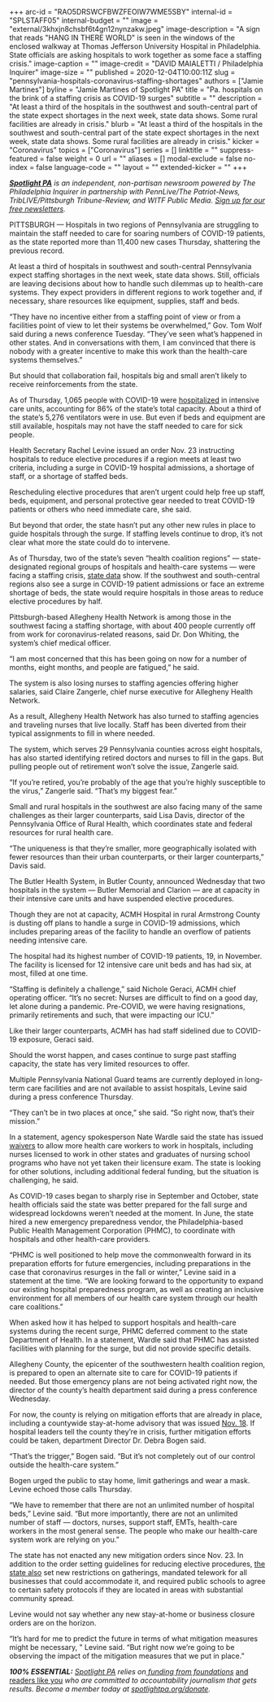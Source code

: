 +++
arc-id = "RAO5DRSWCFBWZFEOIW7WME5SBY"
internal-id = "SPLSTAFF05"
internal-budget = ""
image = "external/3khxjn8chsbf6t4gn12nynzakw.jpeg"
image-description = "A sign that reads \"HANG IN THERE WORLD\" is seen in the windows of the enclosed walkway at Thomas Jefferson University Hospital in Philadelphia. State officials are asking hospitals to work together as some face a staffing crisis."
image-caption = ""
image-credit = "DAVID MAIALETTI / Philadelphia Inquirer"
image-size = ""
published = 2020-12-04T10:00:11Z
slug = "pennsylvania-hospitals-coronavirus-staffing-shortages"
authors = ["Jamie Martines"]
byline = "Jamie Martines of Spotlight PA"
title = "Pa. hospitals on the brink of a staffing crisis as COVID-19 surges"
subtitle = ""
description = "At least a third of the hospitals in the southwest and south-central part of the state expect shortages in the next week, state data shows. Some rural facilities are already in crisis."
blurb = "At least a third of the hospitals in the southwest and south-central part of the state expect shortages in the next week, state data shows. Some rural facilities are already in crisis."
kicker = "Coronavirus"
topics = ["Coronavirus"]
series = []
linktitle = ""
suppress-featured = false
weight = 0
url = ""
aliases = []
modal-exclude = false
no-index = false
language-code = ""
layout = ""
extended-kicker = ""
+++

<a href="https://lesspage.com/"><i><b>Spotlight PA</b></i></a><i> is an independent, non-partisan newsroom powered by The Philadelphia Inquirer in partnership with PennLive/The Patriot-News, TribLIVE/Pittsburgh Tribune-Review, and WITF Public Media. </i><a href="https://lesspage.com/newsletters"><i>Sign up for our free newsletters</i></a><i>.</i>

PITTSBURGH — Hospitals in two regions of Pennsylvania are struggling to maintain the staff needed to care for soaring numbers of COVID-19 patients, as the state reported more than 11,400 new cases Thursday, shattering the previous record.

At least a third of hospitals in southwest and south-central Pennsylvania expect staffing shortages in the next week, state data shows. Still, officials are leaving decisions about how to handle such dilemmas up to health-care systems. They expect providers in different regions to work together and, if necessary, share resources like equipment, supplies, staff and beds.

“They have no incentive either from a staffing point of view or from a facilities point of view to let their systems be overwhelmed,” Gov. Tom Wolf said during a news conference Tuesday. “They’ve seen what’s happened in other states. And in conversations with them, I am convinced that there is nobody with a greater incentive to make this work than the health-care systems themselves.”

But should that collaboration fail, hospitals big and small aren’t likely to receive reinforcements from the state.

As of Thursday, 1,065 people with COVID-19 were <a href="https://www.health.pa.gov/topics/disease/coronavirus/Pages/Cases.aspx">hospitalized</a> in intensive care units, accounting for 86% of the state’s total capacity. About a third of the state’s 5,276 ventilators were in use. But even if beds and equipment are still available, hospitals may not have the staff needed to care for sick people.

Health Secretary Rachel Levine issued an order Nov. 23 instructing hospitals to reduce elective procedures if a region meets at least two criteria, including a surge in COVID-19 hospital admissions, a shortage of staff, or a shortage of staffed beds.

<script src="https://lesspage.com/embed.js" async></script><div data-spl-embed-version="1" data-spl-src="https://lesspage.com/embeds/newsletter-covid/"></div>

Rescheduling elective procedures that aren’t urgent could help free up staff, beds, equipment, and personal protective gear needed to treat COVID-19 patients or others who need immediate care, she said.

But beyond that order, the state hasn’t put any other new rules in place to guide hospitals through the surge. If staffing levels continue to drop, it’s not clear what more the state could do to intervene.

As of Thursday, two of the state’s seven “health coalition regions” — state-designated regional groups of hospitals and health-care systems — were facing a staffing crisis, <a href="https://www.health.pa.gov/topics/disease/coronavirus/Pages/Cases.aspx">state data</a> show. If the southwest and south-central regions also see a surge in COVID-19 patient admissions or face an extreme shortage of beds, the state would require hospitals in those areas to reduce elective procedures by half.

Pittsburgh-based Allegheny Health Network is among those in the southwest facing a staffing shortage, with about 400 people currently off from work for coronavirus-related reasons, said Dr. Don Whiting, the system’s chief medical officer.

“I am most concerned that this has been going on now for a number of months, eight months, and people are fatigued,” he said.

The system is also losing nurses to staffing agencies offering higher salaries, said Claire Zangerle, chief nurse executive for Allegheny Health Network.

As a result, Allegheny Health Network has also turned to staffing agencies and traveling nurses that live locally. Staff has been diverted from their typical assignments to fill in where needed.

The system, which serves 29 Pennsylvania counties across eight hospitals, has also started identifying retired doctors and nurses to fill in the gaps. But pulling people out of retirement won’t solve the issue, Zangerle said.

“If you’re retired, you’re probably of the age that you’re highly susceptible to the virus,” Zangerle said. “That’s my biggest fear.”

Small and rural hospitals in the southwest are also facing many of the same challenges as their larger counterparts, said Lisa Davis, director of the Pennsylvania Office of Rural Health, which coordinates state and federal resources for rural health care.

“The uniqueness is that they’re smaller, more geographically isolated with fewer resources than their urban counterparts, or their larger counterparts,” Davis said.

The Butler Health System, in Butler County, announced Wednesday that two hospitals in the system — Butler Memorial and Clarion — are at capacity in their intensive care units and have suspended elective procedures.

Though they are not at capacity, ACMH Hospital in rural Armstrong County is dusting off plans to handle a surge in COVID-19 admissions, which includes preparing areas of the facility to handle an overflow of patients needing intensive care.

The hospital had its highest number of COVID-19 patients, 19, in November. The facility is licensed for 12 intensive care unit beds and has had six, at most, filled at one time.

“Staffing is definitely a challenge,” said Nichole Geraci, ACMH chief operating officer. “It’s no secret: Nurses are difficult to find on a good day, let alone during a pandemic. Pre-COVID, we were having resignations, primarily retirements and such, that were impacting our ICU.”

Like their larger counterparts, ACMH has had staff sidelined due to COVID-19 exposure, Geraci said.

Should the worst happen, and cases continue to surge past staffing capacity, the state has very limited resources to offer.

Multiple Pennsylvania National Guard teams are currently deployed in long-term care facilities and are not available to assist hospitals, Levine said during a press conference Thursday.

“They can’t be in two places at once,” she said. “So right now, that’s their mission.”

In a statement, agency spokesperson Nate Wardle said the state has issued <a href="https://www.dos.pa.gov/Pages/COVID-19-Waivers.aspx">waivers</a> to allow more health care workers to work in hospitals, including nurses licensed to work in other states and graduates of nursing school programs who have not yet taken their licensure exam. The state is looking for other solutions, including additional federal funding, but the situation is challenging, he said.

As COVID-19 cases began to sharply rise in September and October, state health officials said the state was better prepared for the fall surge and widespread lockdowns weren’t needed at the moment. In June, the state hired a new emergency preparedness vendor, the Philadelphia-based Public Health Management Corporation (PHMC), to coordinate with hospitals and other health-care providers.

“PHMC is well positioned to help move the commonwealth forward in its preparation efforts for future emergencies, including preparations in the case that coronavirus resurges in the fall or winter,” Levine said in a statement at the time. “We are looking forward to the opportunity to expand our existing hospital preparedness program, as well as creating an inclusive environment for all members of our health care system through our health care coalitions.”

When asked how it has helped to support hospitals and health-care systems during the recent surge, PHMC deferred comment to the state Department of Health. In a statement, Wardle said that PHMC has assisted facilities with planning for the surge, but did not provide specific details.

Allegheny County, the epicenter of the southwestern health coalition region, is prepared to open an alternate site to care for COVID-19 patients if needed. But those emergency plans are not being activated right now, the director of the county’s health department said during a press conference Wednesday.

<script src="https://lesspage.com/embed.js" async></script><div data-spl-embed-version="1" data-spl-src="https://lesspage.com/embeds/donate/?teaser_text=Spotlight%20PA%20provides%20essential%2C%20public-service%20journalism%20thanks%20to%20readers%20like%20you.%20%3Cb%3EBecome%20a%20member%20today%20with%20a%20gift%20of%20%2415%2Fmonth%20or%20more%20and%20receive%20our%20exclusive%20Pennsylvania%20tote%20bag.%3C%2Fb%3E&cta_text=YES%2C%20COUNT%20ME%20IN&eyebrow_text=BECOME%20A%20MEMBER"></div>

For now, the county is relying on mitigation efforts that are already in place, including a countywide stay-at-home advisory that was issued <a href="https://www.alleghenycounty.us/uploadedFiles/Allegheny_Home/Health_Department/Resources/COVID-19/Docs/COVID-19%20Related%20Stay-at-Home%20and%20Stop%20Social%20Gatherings%20Advisory.pdf">Nov. 18</a>. If hospital leaders tell the county they’re in crisis, further mitigation efforts could be taken, department Director Dr. Debra Bogen said.

“That’s the trigger,” Bogen said. “But it’s not completely out of our control outside the health-care system.”

Bogen urged the public to stay home, limit gatherings and wear a mask. Levine echoed those calls Thursday.

“We have to remember that there are not an unlimited number of hospital beds,” Levine said. “But more importantly, there are not an unlimited number of staff — doctors, nurses, support staff, EMTs, health-care workers in the most general sense. The people who make our health-care system work are relying on you.”

The state has not enacted any new mitigation orders since Nov. 23. In addition to the order setting guidelines for reducing elective procedures, <a href="https://www.governor.pa.gov/newsroom/as-covid-19-cases-reach-critical-levels-wolf-admin-announces-new-mitigation-efforts/">the state also</a> set new restrictions on gatherings, mandated telework for all businesses that could accommodate it, and required public schools to agree to certain safety protocols if they are located in areas with substantial community spread.

Levine would not say whether any new stay-at-home or business closure orders are on the horizon.

“It’s hard for me to predict the future in terms of what mitigation measures might be necessary, " Levine said. “But right now we’re going to be observing the impact of the mitigation measures that we put in place.”

<i><b>100% ESSENTIAL:</b></i><i> </i><a href="https://lesspage.com/"><i>Spotlight PA</i></a><i> relies on</i><a href="https://lesspage.com/support"><i> funding from foundations</i></a><i> </i><a href="https://lesspage.com/support">and readers like you</a><i> who are committed to accountability journalism that gets results. Become a member today at </i><a href="http://checkout.fundjournalism.org/memberform?org_id=spotlightpa&campaign=701f4000000TVuIAAW"><i>spotlightpa.org/donate</i></a><i>.</i>
